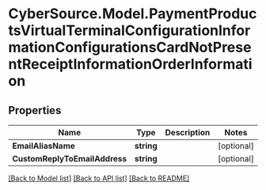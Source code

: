 # CyberSource.Model.PaymentProductsVirtualTerminalConfigurationInformationConfigurationsCardNotPresentReceiptInformationOrderInformation
## Properties

Name | Type | Description | Notes
------------ | ------------- | ------------- | -------------
**EmailAliasName** | **string** |  | [optional] 
**CustomReplyToEmailAddress** | **string** |  | [optional] 

[[Back to Model list]](../README.md#documentation-for-models) [[Back to API list]](../README.md#documentation-for-api-endpoints) [[Back to README]](../README.md)

